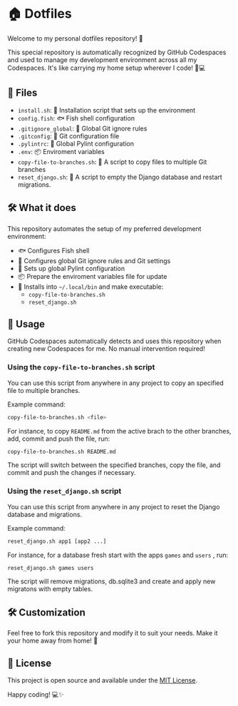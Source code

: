 # 🏠 Dotfiles

Welcome to my personal dotfiles repository! 🎉

This special repository is automatically recognized by GitHub Codespaces and used to manage my development environment across all my Codespaces. It's like carrying my home setup wherever I code! 🧳💻

## 📂 Files

- `install.sh`: 🚀 Installation script that sets up the environment
- `config.fish`: 🐟 Fish shell configuration
- `.gitignore_global`: 🙈 Global Git ignore rules
- `.gitconfig`: 🔧 Git configuration file
- `.pylintrc`: 🐍 Global Pylint configuration
- `.env`: 📦 Enviroment variables
- `copy-file-to-branches.sh`: 📄 A script to copy files to multiple Git branches
- `reset_django.sh`: 📄 A script to empty the Django database and restart migrations.

## 🛠 What it does

This repository automates the setup of my preferred development environment:

- 🐟 Configures Fish shell
- 🔧 Configures global Git ignore rules and Git settings
- 🐍 Sets up global Pylint configuration
- 📦 Prepare the enviroment variables file for update
- 📄 Installs into `~/.local/bin` and make executable:
  -  `copy-file-to-branches.sh`
  -  `reset_django.sh`

## 🚀 Usage

GitHub Codespaces automatically detects and uses this repository when creating new Codespaces for me. No manual intervention required!

### Using the `copy-file-to-branches.sh` script
You can use this script from anywhere in any project to copy an specified file to multiple branches.

Example command:

```bash
copy-file-to-branches.sh <file>
```

For instance, to copy `README.md` from the active brach to the other branches, add, commit and push the file, run:

```bash
copy-file-to-branches.sh README.md
```

The script will switch between the specified branches, copy the file, and commit and push the changes if necessary.

### Using the `reset_django.sh` script
You can use this script from anywhere in any project to reset the Django database and migrations.

Example command:

```bash
reset_django.sh app1 [app2 ...]
```

For instance, for a database fresh start with the apps `games` and `users` , run:

```bash
reset_django.sh games users
```
The script will remove migrations, db.sqlite3 and create and apply new migratons with empty tables.



## 🛠 Customization

Feel free to fork this repository and modify it to suit your needs. Make it your home away from home! 🏡

## 📝 License

This project is open source and available under the [MIT License](LICENSE).

Happy coding! 💻✨

